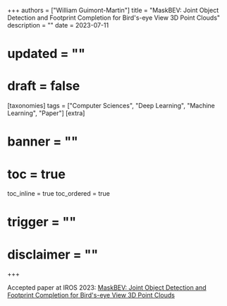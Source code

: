 +++
authors = ["William Guimont-Martin"]
title = "MaskBEV: Joint Object Detection and Footprint Completion for Bird's-eye View 3D Point Clouds"
description = ""
date = 2023-07-11
# updated = ""
# draft = false
[taxonomies]
tags = ["Computer Sciences", "Deep Learning", "Machine Learning", "Paper"]
[extra]
# banner = ""
# toc = true
toc_inline = true
toc_ordered = true
# trigger = ""
# disclaimer = ""
+++

Accepted paper at IROS 2023: [MaskBEV: Joint Object Detection and Footprint Completion for Bird's-eye View 3D Point Clouds](https://arxiv.org/abs/2307.01864)